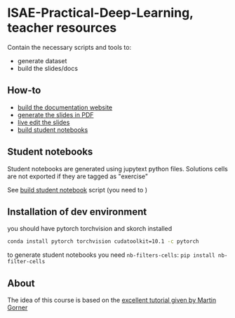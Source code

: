 # ISAE-Practical-Deep-Learning, teacher resources

Contain the necessary scripts and tools to:
- generate dataset
- build the slides/docs

## How-to

- [build the documentation website](./build_docs_site.sh)
- [generate the slides in PDF](./build_docs_pdf.sh)
- [live edit the slides](./build_docs_serve.sh)
- [build student notebooks](./build_student_notebooks.sh)


## Student notebooks

Student notebooks are generated using jupytext python files. Solutions cells are not exported if they are tagged as "exercise"

See [build student notebook](./build_student_notebooks.sh) script (you need to )

## Installation of dev environment

you should have pytorch torchvision and skorch installed

```bash
conda install pytorch torchvision cudatoolkit=10.1 -c pytorch
```

to generate student notebooks you need `nb-filters-cells`:  `pip install nb-filter-cells`

## About

The idea of this course is based on the [excellent tutorial given by Martin Gorner](https://github.com/GoogleCloudPlatform/tensorflow-without-a-phd/tree/master/tensorflow-planespotting)
